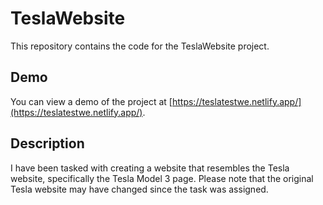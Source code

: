 # TeslaWebsite

This repository contains the code for the TeslaWebsite project.

## Demo

You can view a demo of the project at [https://teslatestwe.netlify.app/](https://teslatestwe.netlify.app/).

## Description

I have been tasked with creating a website that resembles the Tesla website, specifically the Tesla Model 3 page. Please note that the original Tesla website may have changed since the task was assigned.
